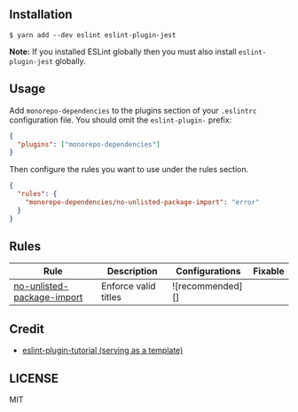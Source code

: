 ## Installation

```
$ yarn add --dev eslint eslint-plugin-jest
```

**Note:** If you installed ESLint globally then you must also install
`eslint-plugin-jest` globally.

## Usage

Add `monorepo-dependencies` to the plugins section of your `.eslintrc` configuration file. You
should omit the `eslint-plugin-` prefix:

```json
{
  "plugins": ["monorepo-dependencies"]
}
```

Then configure the rules you want to use under the rules section.

```json
{
  "rules": {
    "monorepo-dependencies/no-unlisted-package-import": "error"
  }
}
```

## Rules

<!-- begin base rules list -->

| Rule                                                                         | Description                                                     | Configurations   | Fixable      |
| ---------------------------------------------------------------------------- | --------------------------------------------------------------- | ---------------- | ------------ |
| [no-unlisted-package-import](docs/rules/no-unlisted-package-import.md)       | Enforce valid titles                                            | ![recommended][] |              |

<!-- end base rules list -->

## Credit

- [eslint-plugin-tutorial (serving as a template)](https://github.com/Quramy/eslint-plugin-tutorial)

## LICENSE

MIT
